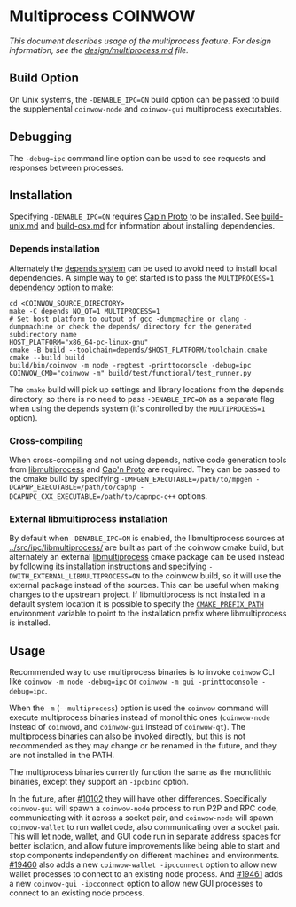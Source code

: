# Multiprocess COINWOW

_This document describes usage of the multiprocess feature. For design information, see the [design/multiprocess.md](design/multiprocess.md) file._

## Build Option

On Unix systems, the `-DENABLE_IPC=ON` build option can be passed to build the supplemental `coinwow-node` and `coinwow-gui` multiprocess executables.

## Debugging

The `-debug=ipc` command line option can be used to see requests and responses between processes.

## Installation

Specifying `-DENABLE_IPC=ON` requires [Cap'n Proto](https://capnproto.org/) to be installed. See [build-unix.md](build-unix.md) and [build-osx.md](build-osx.md) for information about installing dependencies.

### Depends installation

Alternately the [depends system](../depends) can be used to avoid need to install local dependencies. A simple way to get started is to pass the `MULTIPROCESS=1` [dependency option](../depends#dependency-options) to make:

```
cd <COINWOW_SOURCE_DIRECTORY>
make -C depends NO_QT=1 MULTIPROCESS=1
# Set host platform to output of gcc -dumpmachine or clang -dumpmachine or check the depends/ directory for the generated subdirectory name
HOST_PLATFORM="x86_64-pc-linux-gnu"
cmake -B build --toolchain=depends/$HOST_PLATFORM/toolchain.cmake
cmake --build build
build/bin/coinwow -m node -regtest -printtoconsole -debug=ipc
COINWOW_CMD="coinwow -m" build/test/functional/test_runner.py
```

The `cmake` build will pick up settings and library locations from the depends directory, so there is no need to pass `-DENABLE_IPC=ON` as a separate flag when using the depends system (it's controlled by the `MULTIPROCESS=1` option).

### Cross-compiling

When cross-compiling and not using depends, native code generation tools from [libmultiprocess](https://github.com/coinwow-core/libmultiprocess) and [Cap'n Proto](https://capnproto.org/) are required. They can be passed to the cmake build by specifying `-DMPGEN_EXECUTABLE=/path/to/mpgen -DCAPNP_EXECUTABLE=/path/to/capnp -DCAPNPC_CXX_EXECUTABLE=/path/to/capnpc-c++` options.

### External libmultiprocess installation

By default when `-DENABLE_IPC=ON` is enabled, the libmultiprocess sources at [../src/ipc/libmultiprocess/](../src/ipc/libmultiprocess/) are built as part of the coinwow cmake build, but alternately an external [libmultiprocess](https://github.com/coinwow-core/libmultiprocess/) cmake package can be used instead by following its [installation instructions](https://github.com/coinwow-core/libmultiprocess/blob/master/doc/install.md) and specifying `-DWITH_EXTERNAL_LIBMULTIPROCESS=ON` to the coinwow build, so it will use the external package instead of the sources. This can be useful when making changes to the upstream project. If libmultiprocess is not installed in a default system location it is possible to specify the [`CMAKE_PREFIX_PATH`](https://cmake.org/cmake/help/latest/envvar/CMAKE_PREFIX_PATH.html) environment variable to point to the installation prefix where libmultiprocess is installed.

## Usage

Recommended way to use multiprocess binaries is to invoke `coinwow` CLI like `coinwow -m node -debug=ipc` or `coinwow -m gui -printtoconsole -debug=ipc`.

When the `-m` (`--multiprocess`) option is used the `coinwow` command will execute multiprocess binaries instead of monolithic ones (`coinwow-node` instead of `coinwowd`, and `coinwow-gui` instead of `coinwow-qt`). The multiprocess binaries can also be invoked directly, but this is not recommended as they may change or be renamed in the future, and they are not installed in the PATH.

The multiprocess binaries currently function the same as the monolithic binaries, except they support an `-ipcbind` option.

In the future, after [#10102](https://github.com/coinwow/coinwow/pull/10102) they will have other differences. Specifically `coinwow-gui` will spawn a `coinwow-node` process to run P2P and RPC code, communicating with it across a socket pair, and `coinwow-node` will spawn `coinwow-wallet` to run wallet code, also communicating over a socket pair. This will let node, wallet, and GUI code run in separate address spaces for better isolation, and allow future improvements like being able to start and stop components independently on different machines and environments. [#19460](https://github.com/coinwow/coinwow/pull/19460) also adds a new `coinwow-wallet -ipcconnect` option to allow new wallet processes to connect to an existing node process.
And [#19461](https://github.com/coinwow/coinwow/pull/19461) adds a new `coinwow-gui -ipcconnect` option to allow new GUI processes to connect to an existing node process.
